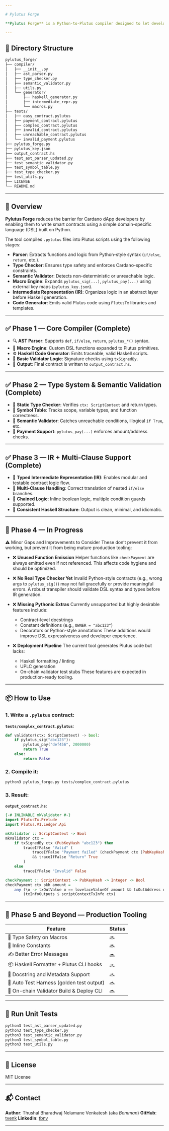 ```yaml
---

# Pylutus Forge

**Pylutus Forge** is a Python-to-Plutus compiler designed to let developers write Cardano smart contracts in Python-like syntax. It translates `.pylutus` files into valid Plutus (Haskell) code ready for on-chain deployment on the Cardano blockchain.

---
```


## 📁 Directory Structure

```bash
pylutus_forge/
├── compiler/
│   ├── __init__.py
│   ├── ast_parser.py
│   ├── type_checker.py
│   ├── semantic_validator.py
│   ├── utils.py
│   └── generator/
│       ├── haskell_generator.py
│       ├── intermediate_repr.py
│       └── macros.py
├── tests/
│   ├── easy_contract.pylutus
│   ├── payment_contract.pylutus
│   ├── complex_contract.pylutus
│   ├── invalid_contract.pylutus
│   ├── unreachable_contract.pylutus
│   └── invalid_payment.pylutus
├── pylutus_forge.py
├── pylutus_key.json
├── output_contract.hs
├── test_ast_parser_updated.py
├── test_semantic_validator.py
├── test_symbol_table.py
├── test_type_checker.py
├── test_utils.py
├── LICENSE
└── README.md
```

---

## 🚀 Overview

**Pylutus Forge** reduces the barrier for Cardano dApp developers by enabling them to write smart contracts using a simple domain-specific language (DSL) built on Python.

The tool compiles `.pylutus` files into Plutus scripts using the following stages:

* **Parser**: Extracts functions and logic from Python-style syntax (`if/else`, `return`, etc.).
* **Type Checker**: Ensures type safety and enforces Cardano-specific constraints.
* **Semantic Validator**: Detects non-deterministic or unreachable logic.
* **Macro Engine**: Expands `pylutus_sig(...)`, `pylutus_pay(...)` using external key maps (`pylutus_key.json`).
* **Intermediate Representation (IR)**: Organizes logic in an abstract layer before Haskell generation.
* **Code Generator**: Emits valid Plutus code using `PlutusTx` libraries and templates.

---

## ✅ Phase 1 — Core Compiler (Complete)

* 🔍 **AST Parser**: Supports `def`, `if/else`, `return`, `pylutus_*()` syntax.
* 🧰 **Macro Engine**: Custom DSL functions expanded to Plutus primitives.
* ⚙️ **Haskell Code Generator**: Emits traceable, valid Haskell scripts.
* 🔐 **Basic Validator Logic**: Signature checks using `txSignedBy`.
* 📄 **Output**: Final contract is written to `output_contract.hs`.

---

## ✅ Phase 2 — Type System & Semantic Validation (Complete)

* 🧠 **Static Type Checker**: Verifies `ctx: ScriptContext` and return types.
* 🧾 **Symbol Table**: Tracks scope, variable types, and function correctness.
* 🛑 **Semantic Validator**: Catches unreachable conditions, illogical `if True`, etc.
* 💸 **Payment Support**: `pylutus_pay(...)` enforces amount/address checks.

---

## ✅ Phase 3 — IR + Multi-Clause Support (Complete)

* 🧱 **Typed Intermediate Representation (IR)**: Enables modular and testable contract logic flow.
* 🧩 **Multi-Clause Handling**: Correct translation of nested `if/else` branches.
* 🔗 **Chained Logic**: Inline boolean logic, multiple condition guards supported.
* 📐 **Consistent Haskell Structure**: Output is clean, minimal, and idiomatic.

---

## 🚧 Phase 4 — In Progress

⚠️ Minor Gaps and Improvements to Consider
These don’t prevent it from working, but prevent it from being mature production tooling:

* ❌ **Unused Function Emission**
  Helper functions like `checkPayment` are always emitted even if not referenced. This affects code hygiene and should be optimized.

* ❌ **No Real Type Checker Yet**
  Invalid Python-style contracts (e.g., wrong args to `pylutus_sig()`) may not fail gracefully or provide meaningful errors. A robust transpiler should validate DSL syntax and types before IR generation.

* ❌ **Missing Pythonic Extras**
  Currently unsupported but highly desirable features include:

  * Contract-level docstrings
  * Constant definitions (e.g., `OWNER = "abc123"`)
  * Decorators or Python-style annotations
    These additions would improve DSL expressiveness and developer experience.

* ❌ **Deployment Pipeline**
  The current tool generates Plutus code but lacks:

  * Haskell formatting / linting
  * UPLC generation
  * On-chain validator test stubs
    These features are expected in production-ready tooling.

---

## 📦 How to Use

### 1. Write a `.pylutus` contract:

**`tests/complex_contract.pylutus`**:

```python
def validator(ctx: ScriptContext) -> bool:
    if pylutus_sig("abc123"):
        pylutus_pay("def456", 2000000)
        return True
    else:
        return False
```

### 2. Compile it:

```bash
python3 pylutus_forge.py tests/complex_contract.pylutus
```

### 3. Result:

**`output_contract.hs`**:

```haskell
{-# INLINABLE mkValidator #-}
import PlutusTx.Prelude
import Plutus.V1.Ledger.Api

mkValidator :: ScriptContext -> Bool
mkValidator ctx =
    if txSignedBy ctx (PubKeyHash "abc123") then
        traceIfFalse "Valid" (
            traceIfFalse "Payment failed" (checkPayment ctx (PubKeyHash "def456") 2000000)
            && traceIfFalse "Return" True
        )
    else
        traceIfFalse "Invalid" False

checkPayment :: ScriptContext -> PubKeyHash -> Integer -> Bool
checkPayment ctx pkh amount =
    any (\o -> txOutValue o == lovelaceValueOf amount && txOutAddress o == pubKeyHashAddress pkh)
        (txInfoOutputs $ scriptContextTxInfo ctx)
```

---

## 🔭 Phase 5 and Beyond — Production Tooling

| Feature                                   | Status |
| ----------------------------------------- | ------ |
| 🧠 Type Safety on Macros                  | 🔜     |
| 📏 Inline Constants                       | 🔜     |
| ✍️ Better Error Messages                  | 🔜     |
| 📦 Haskell Formatter + Plutus CLI hooks   | 🔜     |
| 💬 Docstring and Metadata Support         | 🔜     |
| 🧪 Auto Test Harness (golden test output) | 🔜     |
| 🚀 On-chain Validator Build & Deploy CLI  | 🔜     |

---

## 🧪 Run Unit Tests

```bash
python3 test_ast_parser_updated.py
python3 test_type_checker.py
python3 test_semantic_validator.py
python3 test_symbol_table.py
python3 test_utils.py
```

---

## 📝 License

MIT License

---

## 📬 Contact

**Author**: Thushal Bharadwaj Nelamane Venkatesh (aka *Bomman*)
**GitHub**: [tvenk](https://github.com/tvenk)
**LinkedIn**: [tbnv](https://www.linkedin.com/in/tbnv)

---
